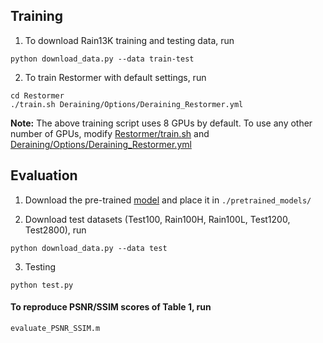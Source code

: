 
## Training

1. To download Rain13K training and testing data, run
```
python download_data.py --data train-test
```

2. To train Restormer with default settings, run
```
cd Restormer
./train.sh Deraining/Options/Deraining_Restormer.yml
```

**Note:** The above training script uses 8 GPUs by default. To use any other number of GPUs, modify [Restormer/train.sh](../train.sh) and [Deraining/Options/Deraining_Restormer.yml](options/restormer-deraining.yml)

## Evaluation

1. Download the pre-trained [model](https://drive.google.com/drive/folders/1ZEDDEVW0UgkpWi-N4Lj_JUoVChGXCu_u?usp=sharing) and place it in `./pretrained_models/`

2. Download test datasets (Test100, Rain100H, Rain100L, Test1200, Test2800), run 
```
python download_data.py --data test
```

3. Testing
```
python test.py
```

#### To reproduce PSNR/SSIM scores of Table 1, run

```
evaluate_PSNR_SSIM.m 
```
